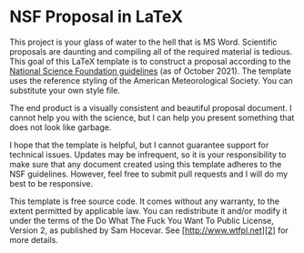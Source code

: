 NSF Proposal in LaTeX
====

This project is your glass of water to the hell that is MS Word. Scientific proposals are daunting and compiling all of the required material is tedious. This goal of this LaTeX template is to construct a proposal according to the [National Science Foundation guidelines][1] (as of October 2021). The template uses the reference styling of the American Meteorological Society. You can substitute your own style file. 

The end product is a visually consistent and beautiful proposal document. I cannot help you with the science, but I can help you present something that does not look like garbage.

I hope that the template is helpful, but I cannot guarantee support for technical issues. Updates may be infrequent, so it is your responsibility to make sure that any document created using this template adheres to the NSF guidelines. However, feel free to submit pull requests and I will do my best to be responsive.

This template is free source code. It comes without any warranty, to the extent permitted by applicable law. You can redistribute it and/or modify it under the terms of the Do What The Fuck You Want To Public License, Version 2, as published by Sam Hocevar. See [http://www.wtfpl.net][2] for more details.

[1]: https://www.nsf.gov/pubs/policydocs/pappg22_1/nsf22_1.pdf
[2]: http://www.wtfpl.net/